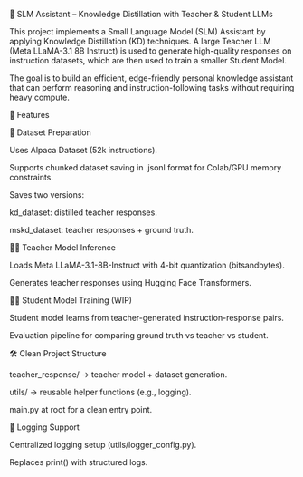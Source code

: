 🧠 SLM Assistant – Knowledge Distillation with Teacher & Student LLMs

This project implements a Small Language Model (SLM) Assistant by applying Knowledge Distillation (KD) techniques.
A large Teacher LLM (Meta LLaMA-3.1 8B Instruct) is used to generate high-quality responses on instruction datasets, which are then used to train a smaller Student Model.

The goal is to build an efficient, edge-friendly personal knowledge assistant that can perform reasoning and instruction-following tasks without requiring heavy compute.

🚀 Features

📂 Dataset Preparation

Uses Alpaca Dataset
 (52k instructions).

Supports chunked dataset saving in .jsonl format for Colab/GPU memory constraints.

Saves two versions:

kd_dataset: distilled teacher responses.

mskd_dataset: teacher responses + ground truth.

🧑‍🏫 Teacher Model Inference

Loads Meta LLaMA-3.1-8B-Instruct with 4-bit quantization (bitsandbytes).

Generates teacher responses using Hugging Face Transformers.

🧑‍🎓 Student Model Training (WIP)

Student model learns from teacher-generated instruction-response pairs.

Evaluation pipeline for comparing ground truth vs teacher vs student.

🛠 Clean Project Structure

teacher_response/ → teacher model + dataset generation.

utils/ → reusable helper functions (e.g., logging).

main.py at root for a clean entry point.

📝 Logging Support

Centralized logging setup (utils/logger_config.py).

Replaces print() with structured logs.
